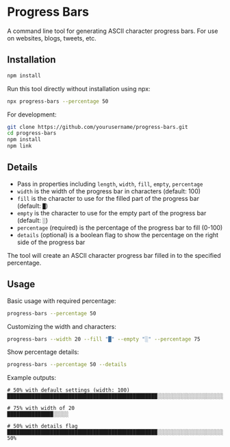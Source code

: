 # Progress Bars

A command line tool for generating ASCII character progress bars. For use on websites, blogs, tweets, etc.

## Installation

```bash
npm install
```

Run this tool directly without installation using npx:

```bash
npx progress-bars --percentage 50
```

For development:
```bash
git clone https://github.com/yourusername/progress-bars.git
cd progress-bars
npm install
npm link
```

## Details

- Pass in properties including `length`, `width`, `fill`, `empty`, `percentage`
- `width` is the width of the progress bar in characters (default: 100)
- `fill` is the character to use for the filled part of the progress bar (default: `█`)
- `empty` is the character to use for the empty part of the progress bar (default: `░`)
- `percentage` (required) is the percentage of the progress bar to fill (0-100)
- `details` (optional) is a boolean flag to show the percentage on the right side of the progress bar

The tool will create an ASCII character progress bar filled in to the specified percentage.

## Usage

Basic usage with required percentage:
```bash
progress-bars --percentage 50
```

Customizing the width and characters:
```bash
progress-bars --width 20 --fill "█" --empty "░" --percentage 75
```

Show percentage details:
```bash
progress-bars --percentage 50 --details
```

Example outputs:
```
# 50% with default settings (width: 100)
█████████████████████████████████████████████████░░░░░░░░░░░░░░░░░░░░░░░░░░░░░░░░░░░░░░░░░

# 75% with width of 20
███████████████░░░░░

# 50% with details flag
█████████████████████████████████████████████████░░░░░░░░░░░░░░░░░░░░░░░░░░░░░░░░░░░░░░░░░ 50%
```
